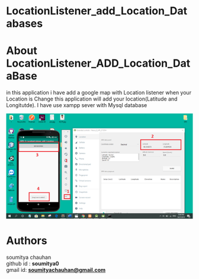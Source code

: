 # LocationListener_add_Location_Databases


# About LocationListener_ADD_Location_DataBase
in this application i have add a google map with Location listener when your Location is Change this application will add your location(Latitude and Longitutde). I have use xampp sever with Mysql database


![alt text](https://github.com/soumitya0/LocationListener_add_Location_Databases/blob/master/ReadMe/GPS_TRACKING_DB.png)<br>

# Authors
 soumitya chauhan  
 github id : <b>soumitya0</b><br>
 gmail id: <b>soumityachauhan@gmail.com<b></br>
